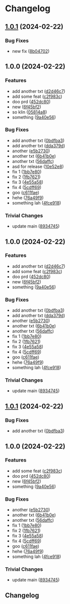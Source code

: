 # Changelog

## [1.0.1](https://github.com/layarda-cc/release-please-test-final/compare/v1.0.0...v1.0.1) (2024-02-22)


### Bug Fixes

* new fix ([8b04702](https://github.com/layarda-cc/release-please-test-final/commit/8b0470266019c0c1ee95956f8419da823d0d07ac))

## 1.0.0 (2024-02-22)


### Features

* add another txt ([d2d46c7](https://github.com/layarda-cc/release-please-test-final/commit/d2d46c7a59a59d3b38b021f30e35faee54a21ee0))
* add some feat ([c2f983c](https://github.com/layarda-cc/release-please-test-final/commit/c2f983c161db35dce1b6d7b4259ea0eaae94d0d5))
* doo prd ([452dc80](https://github.com/layarda-cc/release-please-test-final/commit/452dc80b70f516e4cbf87cccaf3cf6d9d9d3a8d1))
* new ([6f45bf2](https://github.com/layarda-cc/release-please-test-final/commit/6f45bf27b82c02e6f3a61cf7e69edefa9d27e4e7))
* so klin ([05814a8](https://github.com/layarda-cc/release-please-test-final/commit/05814a8474a8bbdebd3d018ff89fe652566e3931))
* something ([9a40e56](https://github.com/layarda-cc/release-please-test-final/commit/9a40e56f352a558e3480245979b3479982bc3d63))


### Bug Fixes

* add another txt ([0bdfba3](https://github.com/layarda-cc/release-please-test-final/commit/0bdfba3e3c89f3273b380693d2e62a72b99be2e2))
* add another txt ([dda379d](https://github.com/layarda-cc/release-please-test-final/commit/dda379dbfab65b8bf8e19e3c20e3ac0619ac300c))
* another ([e5b2730](https://github.com/layarda-cc/release-please-test-final/commit/e5b2730960b9957b34ce1fdc1662cce652803562))
* another txt ([6b41b0e](https://github.com/layarda-cc/release-please-test-final/commit/6b41b0e584069cc0639113bfd5756b52e64af179))
* another txt ([56daffc](https://github.com/layarda-cc/release-please-test-final/commit/56daffca0473759a818ebd9f12553412b9f7818f))
* asd for release ([10e52e8](https://github.com/layarda-cc/release-please-test-final/commit/10e52e85ae9aa1eeca318258062dfd0bdfa70b00))
* fix 1 ([1bb7e80](https://github.com/layarda-cc/release-please-test-final/commit/1bb7e80415008ab604d4d6559092aab24b55b583))
* fix 2 ([1fb7621](https://github.com/layarda-cc/release-please-test-final/commit/1fb76211eabddc77fbd9fc80a7540d33c1ba1e6a))
* fix 3 ([4e55a58](https://github.com/layarda-cc/release-please-test-final/commit/4e55a58971e1b4720baf100703cfdc81d0f372fc))
* fix 4 ([5cdff69](https://github.com/layarda-cc/release-please-test-final/commit/5cdff69d8f2b3f3b518501b00d87796c54dae2d2))
* goo ([c611fae](https://github.com/layarda-cc/release-please-test-final/commit/c611faed454c5f79f1372e934ea4bf50caedbacc))
* hehe ([76a49f9](https://github.com/layarda-cc/release-please-test-final/commit/76a49f9529f5f1b64bb9082a13b3b5aae43d9251))
* something lah ([4fce918](https://github.com/layarda-cc/release-please-test-final/commit/4fce918358adb2cf4a7074d864595fe144b41666))


### Trivial Changes

* update main ([8934745](https://github.com/layarda-cc/release-please-test-final/commit/893474594ff399fa723f1fbccf98e9ff07b261c6))

## 1.0.0 (2024-02-22)


### Features

* add another txt ([d2d46c7](https://github.com/layarda-cc/release-please-test-final/commit/d2d46c7a59a59d3b38b021f30e35faee54a21ee0))
* add some feat ([c2f983c](https://github.com/layarda-cc/release-please-test-final/commit/c2f983c161db35dce1b6d7b4259ea0eaae94d0d5))
* doo prd ([452dc80](https://github.com/layarda-cc/release-please-test-final/commit/452dc80b70f516e4cbf87cccaf3cf6d9d9d3a8d1))
* new ([6f45bf2](https://github.com/layarda-cc/release-please-test-final/commit/6f45bf27b82c02e6f3a61cf7e69edefa9d27e4e7))
* something ([9a40e56](https://github.com/layarda-cc/release-please-test-final/commit/9a40e56f352a558e3480245979b3479982bc3d63))


### Bug Fixes

* add another txt ([0bdfba3](https://github.com/layarda-cc/release-please-test-final/commit/0bdfba3e3c89f3273b380693d2e62a72b99be2e2))
* add another txt ([dda379d](https://github.com/layarda-cc/release-please-test-final/commit/dda379dbfab65b8bf8e19e3c20e3ac0619ac300c))
* another ([e5b2730](https://github.com/layarda-cc/release-please-test-final/commit/e5b2730960b9957b34ce1fdc1662cce652803562))
* another txt ([6b41b0e](https://github.com/layarda-cc/release-please-test-final/commit/6b41b0e584069cc0639113bfd5756b52e64af179))
* another txt ([56daffc](https://github.com/layarda-cc/release-please-test-final/commit/56daffca0473759a818ebd9f12553412b9f7818f))
* fix 1 ([1bb7e80](https://github.com/layarda-cc/release-please-test-final/commit/1bb7e80415008ab604d4d6559092aab24b55b583))
* fix 2 ([1fb7621](https://github.com/layarda-cc/release-please-test-final/commit/1fb76211eabddc77fbd9fc80a7540d33c1ba1e6a))
* fix 3 ([4e55a58](https://github.com/layarda-cc/release-please-test-final/commit/4e55a58971e1b4720baf100703cfdc81d0f372fc))
* fix 4 ([5cdff69](https://github.com/layarda-cc/release-please-test-final/commit/5cdff69d8f2b3f3b518501b00d87796c54dae2d2))
* goo ([c611fae](https://github.com/layarda-cc/release-please-test-final/commit/c611faed454c5f79f1372e934ea4bf50caedbacc))
* hehe ([76a49f9](https://github.com/layarda-cc/release-please-test-final/commit/76a49f9529f5f1b64bb9082a13b3b5aae43d9251))
* something lah ([4fce918](https://github.com/layarda-cc/release-please-test-final/commit/4fce918358adb2cf4a7074d864595fe144b41666))


### Trivial Changes

* update main ([8934745](https://github.com/layarda-cc/release-please-test-final/commit/893474594ff399fa723f1fbccf98e9ff07b261c6))

## [1.0.1](https://github.com/layarda-cc/release-please-test-final/compare/v1.0.0...v1.0.1) (2024-02-22)


### Bug Fixes

* add another txt ([0bdfba3](https://github.com/layarda-cc/release-please-test-final/commit/0bdfba3e3c89f3273b380693d2e62a72b99be2e2))

## 1.0.0 (2024-02-22)


### Features

* add some feat ([c2f983c](https://github.com/layarda-cc/release-please-test-final/commit/c2f983c161db35dce1b6d7b4259ea0eaae94d0d5))
* doo prd ([452dc80](https://github.com/layarda-cc/release-please-test-final/commit/452dc80b70f516e4cbf87cccaf3cf6d9d9d3a8d1))
* new ([6f45bf2](https://github.com/layarda-cc/release-please-test-final/commit/6f45bf27b82c02e6f3a61cf7e69edefa9d27e4e7))
* something ([9a40e56](https://github.com/layarda-cc/release-please-test-final/commit/9a40e56f352a558e3480245979b3479982bc3d63))


### Bug Fixes

* another ([e5b2730](https://github.com/layarda-cc/release-please-test-final/commit/e5b2730960b9957b34ce1fdc1662cce652803562))
* another txt ([6b41b0e](https://github.com/layarda-cc/release-please-test-final/commit/6b41b0e584069cc0639113bfd5756b52e64af179))
* another txt ([56daffc](https://github.com/layarda-cc/release-please-test-final/commit/56daffca0473759a818ebd9f12553412b9f7818f))
* fix 1 ([1bb7e80](https://github.com/layarda-cc/release-please-test-final/commit/1bb7e80415008ab604d4d6559092aab24b55b583))
* fix 2 ([1fb7621](https://github.com/layarda-cc/release-please-test-final/commit/1fb76211eabddc77fbd9fc80a7540d33c1ba1e6a))
* fix 3 ([4e55a58](https://github.com/layarda-cc/release-please-test-final/commit/4e55a58971e1b4720baf100703cfdc81d0f372fc))
* fix 4 ([5cdff69](https://github.com/layarda-cc/release-please-test-final/commit/5cdff69d8f2b3f3b518501b00d87796c54dae2d2))
* goo ([c611fae](https://github.com/layarda-cc/release-please-test-final/commit/c611faed454c5f79f1372e934ea4bf50caedbacc))
* hehe ([76a49f9](https://github.com/layarda-cc/release-please-test-final/commit/76a49f9529f5f1b64bb9082a13b3b5aae43d9251))
* something lah ([4fce918](https://github.com/layarda-cc/release-please-test-final/commit/4fce918358adb2cf4a7074d864595fe144b41666))


### Trivial Changes

* update main ([8934745](https://github.com/layarda-cc/release-please-test-final/commit/893474594ff399fa723f1fbccf98e9ff07b261c6))

## Changelog
